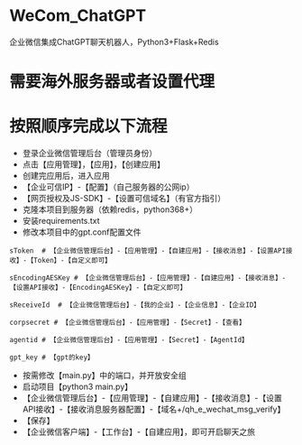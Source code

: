 # WeCom_ChatGPT
企业微信集成ChatGPT聊天机器人，Python3+Flask+Redis

# 需要海外服务器或者设置代理

# 按照顺序完成以下流程
- 登录企业微信管理后台（管理员身份）
- 点击【应用管理】，【应用】，【创建应用】
- 创建完应用后，进入应用
- 【企业可信IP】-【配置】（自己服务器的公网ip）
- 【网页授权及JS-SDK】-【设置可信域名】（有官方指引）
- 克隆本项目到服务器（依赖redis，python368+）
- 安装requirements.txt
- 修改本项目中的gpt.conf配置文件
```
sToken  # 【企业微信管理后台】-【应用管理】-【自建应用】-【接收消息】-【设置API接收】-【Token】-【自定义即可】

sEncodingAESKey # 【企业微信管理后台】-【应用管理】-【自建应用】-【接收消息】-【设置API接收】-【EncodingAESKey】-【自定义即可】

sReceiveId  # 【企业微信管理后台】-【我的企业】-【企业信息】-【企业ID】

corpsecret # 【企业微信管理后台】-【应用管理】-【Secret】-【查看】

agentid # 【企业微信管理后台】-【应用管理】-【Secret】-【AgentId】

gpt_key # 【gpt的key】
```
- 按需修改【main.py】中的端口，并开放安全组
- 启动项目【python3 main.py】
- 【企业微信管理后台】-【应用管理】-【自建应用】-【接收消息】-【设置API接收】-【接收消息服务器配置】-【域名+/qh_e_wechat_msg_verify】
- 【保存】
- 【企业微信客户端】-【工作台】-【自建应用】，即可开启聊天之旅

